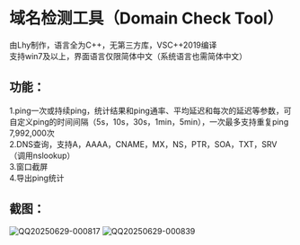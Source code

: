 # 域名检测工具（Domain Check Tool）  
由Lhy制作，语言全为C++，无第三方库，VSC++2019编译  
支持win7及以上，界面语言仅限简体中文（系统语言也需简体中文）
## 功能：  
1.ping一次或持续ping，统计结果和ping通率、平均延迟和每次的延迟等参数，可自定义ping的时间间隔（5s，10s，30s，1min，5min），一次最多支持重复ping 7,992,000次  
2.DNS查询，支持A，AAAA，CNAME，MX，NS，PTR，SOA，TXT，SRV（调用nslookup）  
3.窗口截屏  
4.导出ping统计  
## 截图：  
![QQ20250629-000817](https://github.com/user-attachments/assets/e54328e4-2835-4065-b1cc-4ce8638d37c7)
![QQ20250629-000839](https://github.com/user-attachments/assets/8aaa80ed-868e-4d90-9f21-1b7622c6b2a8)
